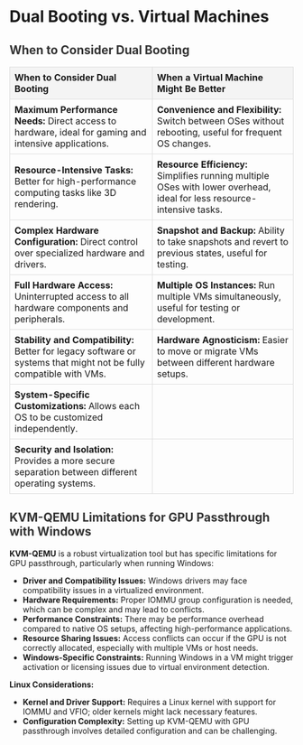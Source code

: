 <!DOCTYPE html>
<html lang="en">
<head>
  <meta charset="UTF-8">
  <meta name="viewport" content="width=device-width, initial-scale=1.0">
<title>Dual Booting vs. Virtual Machines</title>
<style>
    table {
      width: 100%;
      border-collapse: collapse;
    }
    th, td {
      border: 1px solid #ddd;
      padding: 8px;
      text-align: left;
    }
    th {
      background-color: #f4f4f4;
    }
    h2 {
      color: #333;
    }
</style>
</head>
<body>

  <h1>Dual Booting vs. Virtual Machines</h1>

  <h2>When to Consider Dual Booting</h2>

  <table>
  <thead>
    <tr>
      <th>When to Consider Dual Booting</th>
      <th>When a Virtual Machine Might Be Better</th>
    </tr>
  </thead>
  <tbody>
    <tr>
      <td><strong>Maximum Performance Needs:</strong> Direct access to hardware,
        ideal for gaming and intensive applications.</td>
      <td><strong>Convenience and Flexibility:</strong> Switch between OSes
        without rebooting, useful for frequent OS changes.</td>
    </tr>
    <tr>
      <td><strong>Resource-Intensive Tasks:</strong> Better for high-performance
        computing tasks like 3D rendering.</td>
      <td><strong>Resource Efficiency:</strong> Simplifies running multiple
        OSes with lower overhead, ideal for less resource-intensive tasks.
      </td>
    </tr>
    <tr>
      <td><strong>Complex Hardware Configuration:</strong> Direct control over
        specialized hardware and drivers.</td>
      <td><strong>Snapshot and Backup:</strong> Ability to take snapshots and
        revert to previous states, useful for testing.</td>
    </tr>
    <tr>
      <td><strong>Full Hardware Access:</strong> Uninterrupted access to all
        hardware components and peripherals.</td>
      <td><strong>Multiple OS Instances:</strong> Run multiple VMs simultaneously,
        useful for testing or development.</td>
    </tr>
    <tr>
      <td><strong>Stability and Compatibility:</strong> Better for legacy software
        or systems that might not be fully compatible with VMs.
      </td>
      <td><strong>Hardware Agnosticism:</strong> Easier to move or migrate
        VMs between different hardware setups.</td>
    </tr>
    <tr>
      <td><strong>System-Specific Customizations:</strong> Allows each OS to
        be customized independently.</td>
      <td></td>
    </tr>
    <tr>
      <td><strong>Security and Isolation:</strong> Provides a more secure separation
        between different operating systems.</td>
      <td></td>
    </tr>
  </tbody>
  </table>

  <h2>KVM-QEMU Limitations for GPU Passthrough with Windows</h2>

  <p><strong>KVM-QEMU</strong> is a robust virtualization tool but has specific
  limitations for GPU passthrough, particularly when running Windows:</p>

  <ul>
  <li><strong>Driver and Compatibility Issues:</strong> Windows drivers may
    face compatibility issues in a virtualized environment.</li>
  <li><strong>Hardware Requirements:</strong> Proper IOMMU group configuration
    is needed, which can be complex and may lead to conflicts.</li>
  <li><strong>Performance Constraints:</strong> There may be performance overhead
    compared to native OS setups, affecting high-performance applications.
  </li>
  <li><strong>Resource Sharing Issues:</strong> Access conflicts can occur
    if the GPU is not correctly allocated, especially with multiple VMs
    or host needs.</li>
  <li><strong>Windows-Specific Constraints:</strong> Running Windows in a VM
    might trigger activation or licensing issues due to virtual environment
    detection.</li>
  </ul>

  <p><strong>Linux Considerations:</strong></p>

  <ul>
  <li><strong>Kernel and Driver Support:</strong> Requires a Linux kernel with
    support for IOMMU and VFIO; older kernels might lack necessary features.
  </li>
  <li><strong>Configuration Complexity:</strong> Setting up KVM-QEMU with GPU
    passthrough involves detailed configuration and can be challenging.</li>
  </ul>

</body>
</html>